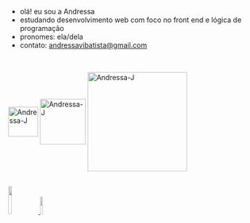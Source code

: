 - olá! eu sou a Andressa 
- estudando desenvolvimento web com foco no front end e lógica de programação
- pronomes: ela/dela
- contato: andressavibatista@gmail.com
##
<div style="display: inline_block"><br>
  <img align="center" alt="Andressa-J" width="60" src="https://img.shields.io/badge/Java-ED8B00?style=for-the-badge&logo=java&logoColor=white" />
  <img align="center" alt="Andressa-J" width="92" src="https://img.shields.io/badge/HTML5-E34F26?style=for-the-badge&logo=html5&logoColor=white" />
  <img align="center" alt="Andressa-J" width="200" src="https://img.shields.io/badge/Visual_Studio_Code-0078D4?style=for-the-badge&logo=visual%20studio%20code&logoColor=white" />
  </div>
  
  ##

<div>
 <a href="https://www.linkedin.com/in/andressa-batista-902722229/" target="_blank">
  <img width="12%" src="https://img.shields.io/badge/LinkedIn-0077B5?style=for-the-badge&logo=linkedin&logoColor=white" />
 <a href="https://mail.google.com/mail/u/0/?tab=rm&ogbl#inbox?compose=GTvVlcRwQZldnTZRKgBFWpXQxgqdjWJSgmbkMswVCVFrKsTQsVVFnQnJfzbPlSWHqHVKtGKFdPfsr" target="_blank">
  <img width="9.5%" src="https://img.shields.io/badge/Gmail-D14836?style=for-the-badge&logo=gmail&logoColor=white" />
  
  </div>
  
<!---
andressavianab/andressavianab is a ✨ special ✨ repository because its `README.md` (this file) appears on your GitHub profile.
You can click the Preview link to take a look at your changes.
--->
